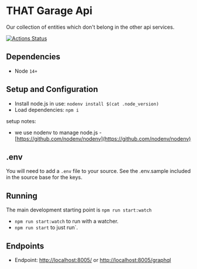 # THAT Garage Api

Our collection of entities which don't belong in the other api services.

[![Actions Status](https://github.com/ThatConference/that-api-garage/workflows/Push%20Master%20CI/badge.svg)](https://github.com/ThatConference/that-api-garage/workflows/actions)

## Dependencies

- Node `14+`

## Setup and Configuration

- Install node.js in use: `nodenv install $(cat .node_version)`
- Load dependencies: `npm i`

setup notes:

- we use nodenv to manage node.js - [https://github.com/nodenv/nodenv](https://github.com/nodenv/nodenv)

## .env

You will need to add a `.env` file to your source. See the .env.sample included in the source base for the keys.

## Running

The main development starting point is `npm run start:watch`

- `npm run start:watch` to run with a watcher.
- `npm run start` to just run`.

## Endpoints

- Endpoint: [http://localhost:8005/](http://localhost:8005/) or [http://localhost:8005/graphql](http://localhost:8005/graphql)
